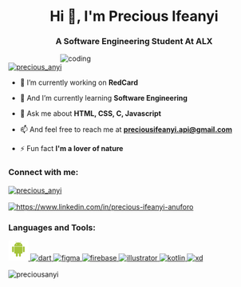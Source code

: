 
<h1 align="center">Hi 👋, I'm Precious Ifeanyi</h1>

<h3 align="center">A Software Engineering Student At ALX</h3>

<img align="right" width="400" alt="coding" src="https://img.freepik.com/premium-photo/portrait-successful-programmer-game-developer-coder-guy-uses-computer-laptop-work-game-design-hacker-boy-generative-ai-cyber-gamer_117038-7605.jpg">

<p align="left"> <a href="https://twitter.com/precious_anyi" target="blank"><img src="https://img.shields.io/twitter/follow/precious_anyi?logo=twitter&style=for-the-badge" alt="precious_anyi" /></a> </p>

- 🔭 I’m currently working on **RedCard**

- 🌱 And I’m currently learning **Software Engineering**

- 💬 Ask me about **HTML, CSS, C, Javascript**

- 📫 And feel free to reach me at **preciousifeanyi.api@gmail.com**

- ⚡ Fun fact **I'm a lover of nature**

<h3 align="left">Connect with me:</h3>

<p align="left">

<a href="https://twitter.com/precious_anyi" target="blank"><img align="center" src="https://raw.githubusercontent.com/rahuldkjain/github-profile-readme-generator/master/src/images/icons/Social/twitter.svg" alt="precious_anyi" height="30" width="40" /></a>

<a href="https://linkedin.com/in/https://www.linkedin.com/in/precious-ifeanyi-anuforo" target="blank"><img align="center" src="https://raw.githubusercontent.com/rahuldkjain/github-profile-readme-generator/master/src/images/icons/Social/linked-in-alt.svg" alt="https://www.linkedin.com/in/precious-ifeanyi-anuforo" height="30" width="40" /></a>

</p>

<h3 align="left">Languages and Tools:</h3>

<p align="left"> <a href="https://developer.android.com" target="_blank" rel="noreferrer"> <img src="https://raw.githubusercontent.com/devicons/devicon/master/icons/android/android-original-wordmark.svg" alt="android" width="40" height="40"/> </a> <a href="https://dart.dev" target="_blank" rel="noreferrer"> <img src="https://www.vectorlogo.zone/logos/dartlang/dartlang-icon.svg" alt="dart" width="40" height="40"/> </a> <a href="https://www.figma.com/" target="_blank" rel="noreferrer"> <img src="https://www.vectorlogo.zone/logos/figma/figma-icon.svg" alt="figma" width="40" height="40"/> </a> <a href="https://firebase.google.com/" target="_blank" rel="noreferrer"> <img src="https://www.vectorlogo.zone/logos/firebase/firebase-icon.svg" alt="firebase" width="40" height="40"/> </a> <a href="https://www.adobe.com/in/products/illustrator.html" target="_blank" rel="noreferrer"> <img src="https://www.vectorlogo.zone/logos/adobe_illustrator/adobe_illustrator-icon.svg" alt="illustrator" width="40" height="40"/> </a> <a href="https://kotlinlang.org" target="_blank" rel="noreferrer"> <img src="https://www.vectorlogo.zone/logos/kotlinlang/kotlinlang-icon.svg" alt="kotlin" width="40" height="40"/> </a> <a href="https://www.adobe.com/products/xd.html" target="_blank" rel="noreferrer"> <img src="https://cdn.worldvectorlogo.com/logos/adobe-xd.svg" alt="xd" width="40" height="40"/> </a> </p>

<p><img align="center" src="https://github-readme-stats.vercel.app/api/top-langs?username=preciousanyi&show_icons=true&locale=en&layout=compact" alt="preciousanyi" /></p>
